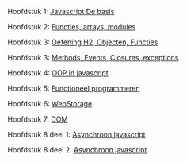 Hoofdstuk  1: [Javascript De basis](https://hogent.sharepoint.com/:v:/s/Studenten-CURPBATIN1811102024-WebDevelopmentIITIGent-TIAalst/EVneoiIH9CBBvh5m52uv2pgBu97Hh4Zqr1ASQaIEDpUesA?e=As8eCq&nav=eyJyZWZlcnJhbEluZm8iOnsicmVmZXJyYWxBcHAiOiJTdHJlYW1XZWJBcHAiLCJyZWZlcnJhbFZpZXciOiJTaGFyZURpYWxvZy1MaW5rIiwicmVmZXJyYWxBcHBQbGF0Zm9ybSI6IldlYiIsInJlZmVycmFsTW9kZSI6InZpZXcifX0%3D)

Hoofdstuk 2: [Functies, arrays, modules](https://hogent.sharepoint.com/:v:/s/Studenten-CURPBATIN1811102024-WebDevelopmentIITIGent-TIAalst/EbaYWTP0w0lEsjcJ2yLz4ysBMYr1XoT4Iw9DrRuVHa-khw?e=X0vIbG&nav=eyJyZWZlcnJhbEluZm8iOnsicmVmZXJyYWxBcHAiOiJTdHJlYW1XZWJBcHAiLCJyZWZlcnJhbFZpZXciOiJTaGFyZURpYWxvZy1MaW5rIiwicmVmZXJyYWxBcHBQbGF0Zm9ybSI6IldlYiIsInJlZmVycmFsTW9kZSI6InZpZXcifX0%3D)

Hoofdstuk 3: [Oefening H2, Objecten, Functies](https://hogent.sharepoint.com/:v:/s/Studenten-CURPBATIN1811102024-WebDevelopmentIITIGent-TIAalst/EQDzWAdIUR5Ct14jpbdYWSMBg6Bh7so101-PdxBeW66OSg?e=RveDJn&nav=eyJyZWZlcnJhbEluZm8iOnsicmVmZXJyYWxBcHAiOiJTdHJlYW1XZWJBcHAiLCJyZWZlcnJhbFZpZXciOiJTaGFyZURpYWxvZy1MaW5rIiwicmVmZXJyYWxBcHBQbGF0Zm9ybSI6IldlYiIsInJlZmVycmFsTW9kZSI6InZpZXcifX0%3D)

Hoofdstuk 3: [Methods, Events, Closures, exceptions](https://hogent.sharepoint.com/:v:/s/Studenten-CURPBATIN1811102024-WebDevelopmentIITIGent-TIAalst/EcnRtYXjdBFHuINJiSb8isIBMoHOub7jfcAZHzjk-BPx2w?e=KAOmme&nav=eyJyZWZlcnJhbEluZm8iOnsicmVmZXJyYWxBcHAiOiJTdHJlYW1XZWJBcHAiLCJyZWZlcnJhbFZpZXciOiJTaGFyZURpYWxvZy1MaW5rIiwicmVmZXJyYWxBcHBQbGF0Zm9ybSI6IldlYiIsInJlZmVycmFsTW9kZSI6InZpZXcifX0%3D)

Hoofdstuk 4: [OOP in javascript](https://hogent.sharepoint.com/:v:/s/Studenten-CURPBATIN1811102024-WebDevelopmentIITIGent-TIAalst/ESiecuC8PlhHqJXLTTn5fbIBW0Bhi9skwJ4fHqaJ0QJfbA?e=YJaTtJ&nav=eyJyZWZlcnJhbEluZm8iOnsicmVmZXJyYWxBcHAiOiJTdHJlYW1XZWJBcHAiLCJyZWZlcnJhbFZpZXciOiJTaGFyZURpYWxvZy1MaW5rIiwicmVmZXJyYWxBcHBQbGF0Zm9ybSI6IldlYiIsInJlZmVycmFsTW9kZSI6InZpZXcifX0%3D)


Hoofdstuk 5: [Functioneel programmeren](https://hogent.sharepoint.com/:v:/s/Studenten-CURPBATIN1811102024-WebDevelopmentIITIGent-TIAalst/EQnq_mM8xO5DvXq1kpPftNYBCLHOJW20NmZYx3TyCZW_9g?e=YkfYdK&nav=eyJyZWZlcnJhbEluZm8iOnsicmVmZXJyYWxBcHAiOiJTdHJlYW1XZWJBcHAiLCJyZWZlcnJhbFZpZXciOiJTaGFyZURpYWxvZy1MaW5rIiwicmVmZXJyYWxBcHBQbGF0Zm9ybSI6IldlYiIsInJlZmVycmFsTW9kZSI6InZpZXcifX0%3D)


Hoofdstuk 6: [WebStorage](https://hogent.sharepoint.com/:v:/s/Studenten-CURPBATIN1811102024-WebDevelopmentIITIGent-TIAalst/EelFjzCSudVJskv-QnSgn4gBPSvlpRVGgvARS1UKIjfa_g?e=3TxaIe&nav=eyJyZWZlcnJhbEluZm8iOnsicmVmZXJyYWxBcHAiOiJTdHJlYW1XZWJBcHAiLCJyZWZlcnJhbFZpZXciOiJTaGFyZURpYWxvZy1MaW5rIiwicmVmZXJyYWxBcHBQbGF0Zm9ybSI6IldlYiIsInJlZmVycmFsTW9kZSI6InZpZXcifX0%3D)


Hoofdstuk 7: [DOM](https://hogent.sharepoint.com/:v:/s/Studenten-CURPBATIN1811102024-WebDevelopmentIITIGent-TIAalst/ETvpeXlYZQJOieLZlnWm6HoBj1Zrs0Nq5Cx4p7Qs5LyIEQ?e=OvhTVc&nav=eyJyZWZlcnJhbEluZm8iOnsicmVmZXJyYWxBcHAiOiJTdHJlYW1XZWJBcHAiLCJyZWZlcnJhbFZpZXciOiJTaGFyZURpYWxvZy1MaW5rIiwicmVmZXJyYWxBcHBQbGF0Zm9ybSI6IldlYiIsInJlZmVycmFsTW9kZSI6InZpZXcifX0%3D)


Hoofdstuk 8 deel 1: [Asynchroon javascript](https://hogent.sharepoint.com/:v:/s/Studenten-CURPBATIN1811102024-WebDevelopmentIITIGent-TIAalst/ESSO8N42UnxBkg-CKszdYwUBUrehaXVVzoZG0MJ6GQJTVg?e=7PeMlU&nav=eyJyZWZlcnJhbEluZm8iOnsicmVmZXJyYWxBcHAiOiJTdHJlYW1XZWJBcHAiLCJyZWZlcnJhbFZpZXciOiJTaGFyZURpYWxvZy1MaW5rIiwicmVmZXJyYWxBcHBQbGF0Zm9ybSI6IldlYiIsInJlZmVycmFsTW9kZSI6InZpZXcifX0%3D)


Hoofdstuk 8 deel 2: [Asynchroon javascript](https://hogent.sharepoint.com/:v:/s/Studenten-CURPBATIN1811102024-WebDevelopmentIITIGent-TIAalst/EbiOiil7LLRCh6B0AqCPpyoBNEAcxMd5Rta7w3mEHVaUTw?e=28Dwar&nav=eyJyZWZlcnJhbEluZm8iOnsicmVmZXJyYWxBcHAiOiJTdHJlYW1XZWJBcHAiLCJyZWZlcnJhbFZpZXciOiJTaGFyZURpYWxvZy1MaW5rIiwicmVmZXJyYWxBcHBQbGF0Zm9ybSI6IldlYiIsInJlZmVycmFsTW9kZSI6InZpZXcifX0%3D)
